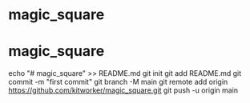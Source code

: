 # magic_square
# magic_square

echo "# magic_square" >> README.md
git init
git add README.md
git commit -m "first commit"
git branch -M main
git remote add origin https://github.com/kitworker/magic_square.git
git push -u origin main

